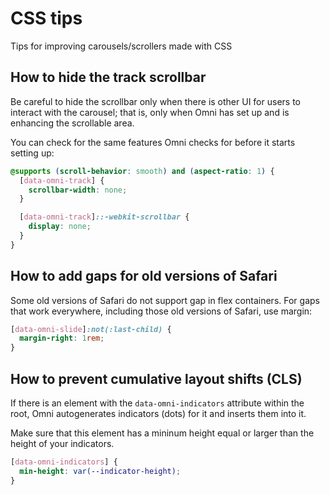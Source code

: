 
CSS tips
================================================================================

Tips for improving carousels/scrollers made with CSS


How to hide the track scrollbar
----------------------------------------

Be careful to hide the scrollbar only when there is other UI
for users to interact with the carousel; that is, only when
Omni has set up and is enhancing the scrollable area.

You can check for the same features Omni checks for before it starts setting up:

```css
@supports (scroll-behavior: smooth) and (aspect-ratio: 1) {
  [data-omni-track] {
    scrollbar-width: none;
  }

  [data-omni-track]::-webkit-scrollbar {
    display: none;
  }
}
```


How to add gaps for old versions of Safari
----------------------------------------

Some old versions of Safari do not support gap in flex containers.
For gaps that work everywhere, including those old versions of Safari,
use margin:

```css
[data-omni-slide]:not(:last-child) {
  margin-right: 1rem;
}
```


How to prevent cumulative layout shifts (CLS)
----------------------------------------

If there is an element with the `data-omni-indicators` attribute within the root,
Omni autogenerates indicators (dots) for it and inserts them into it.

Make sure that this element has a mininum height equal or larger than
the height of your indicators.

```css
[data-omni-indicators] {
  min-height: var(--indicator-height);
}
```
